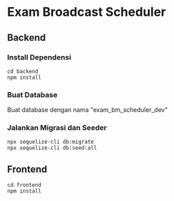# Exam Broadcast Scheduler

## Backend
### Install Dependensi
```
cd backend
npm install
```
### Buat Database
Buat database dengan nama "exam_bm_scheduler_dev"
### Jalankan Migrasi dan Seeder
```
npx sequelize-cli db:migrate
npx sequelize-cli db:seed:all
```

## Frontend
```
cd frontend
npm install
```
